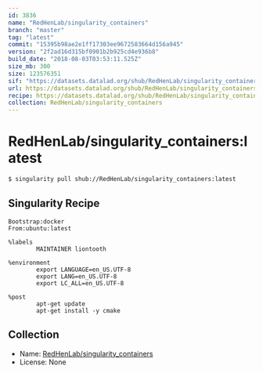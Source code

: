 ```yaml
---
id: 3836
name: "RedHenLab/singularity_containers"
branch: "master"
tag: "latest"
commit: "15395b98ae2e1ff17303ee9672583664d156a945"
version: "2f2ad16d315bf0901b2b925cd4e936b8"
build_date: "2018-08-03T03:53:11.525Z"
size_mb: 300
size: 123576351
sif: "https://datasets.datalad.org/shub/RedHenLab/singularity_containers/latest/2018-08-03-15395b98-2f2ad16d/2f2ad16d315bf0901b2b925cd4e936b8.simg"
url: https://datasets.datalad.org/shub/RedHenLab/singularity_containers/latest/2018-08-03-15395b98-2f2ad16d/
recipe: https://datasets.datalad.org/shub/RedHenLab/singularity_containers/latest/2018-08-03-15395b98-2f2ad16d/Singularity
collection: RedHenLab/singularity_containers
---
```


# RedHenLab/singularity_containers:latest

```bash
$ singularity pull shub://RedHenLab/singularity_containers:latest
```

## Singularity Recipe

```singularity
Bootstrap:docker
From:ubuntu:latest

%labels
        MAINTAINER liontooth

%environment
        export LANGUAGE=en_US.UTF-8
        export LANG=en_US.UTF-8
        export LC_ALL=en_US.UTF-8

%post
        apt-get update
        apt-get install -y cmake
```

## Collection

 - Name: [RedHenLab/singularity_containers](https://github.com/RedHenLab/singularity_containers)
 - License: None

